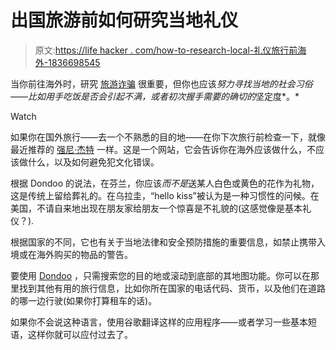 # 出国旅游前如何研究当地礼仪

> 原文:[https://life hacker . com/how-to-research-local-礼仪旅行前海外-1836698545](https://lifehacker.com/how-to-research-local-etiquette-before-traveling-overse-1836698545)

当你前往海外时，研究 [旅游诈骗](https://lifehacker.com/how-to-avoid-getting-scammed-when-traveling-1835913288) 很重要，但你也应该*努力寻找当地的社会习俗——比如用手吃饭是否会引起不满，或者初次握手需要的确切的*坚定度*。*

Watch

如果你在国外旅行——去一个不熟悉的目的地——在你下次旅行前检查一下，就像最近推荐的 [强尼·杰特](https://www.johnnyjet.com/avoid-travel-faux-pas-dondoo/) 一样。这是一个网站，它会告诉你在海外应该做什么，不应该做什么，以及如何避免犯文化错误。

根据 Dondoo 的说法，在芬兰，你应该*而不是*送某人白色或黄色的花作为礼物，这是传统上留给葬礼的。在乌拉圭，“hello kiss”被认为是一种习惯性的问候。在美国，不请自来地出现在朋友家给朋友一个惊喜是不礼貌的(这感觉像是基本礼仪？).

根据国家的不同，它也有关于当地法律和安全预防措施的重要信息，如禁止携带入境或在海外购买的物品的警告。

要使用 [Dondoo](https://www.dondoo.com) ，只需搜索您的目的地或滚动到底部的其地图功能。你可以在那里找到其他有用的旅行信息，比如你所在国家的电话代码、货币，以及他们在道路的哪一边行驶(如果你打算租车的话)。

如果你不会说这种语言，使用谷歌翻译这样的应用程序——或者学习一些基本短语，这样你就可以应付过去了。